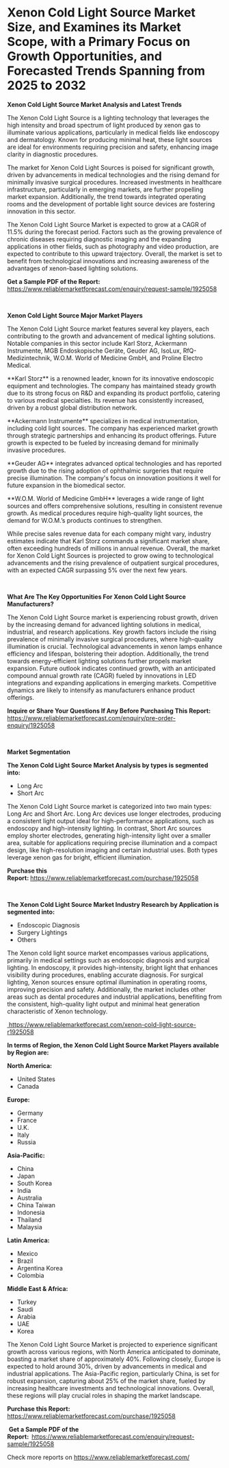 <p><h1>Xenon Cold Light Source Market Size, and Examines its Market Scope, with a Primary Focus on Growth Opportunities, and Forecasted Trends Spanning from 2025 to 2032</h1></p><p><strong>Xenon Cold Light Source Market Analysis and Latest Trends</strong></p>
<p><p>The Xenon Cold Light Source is a lighting technology that leverages the high intensity and broad spectrum of light produced by xenon gas to illuminate various applications, particularly in medical fields like endoscopy and dermatology. Known for producing minimal heat, these light sources are ideal for environments requiring precision and safety, enhancing image clarity in diagnostic procedures.</p><p>The market for Xenon Cold Light Sources is poised for significant growth, driven by advancements in medical technologies and the rising demand for minimally invasive surgical procedures. Increased investments in healthcare infrastructure, particularly in emerging markets, are further propelling market expansion. Additionally, the trend towards integrated operating rooms and the development of portable light source devices are fostering innovation in this sector.</p><p>The Xenon Cold Light Source Market is expected to grow at a CAGR of 11.5% during the forecast period. Factors such as the growing prevalence of chronic diseases requiring diagnostic imaging and the expanding applications in other fields, such as photography and video production, are expected to contribute to this upward trajectory. Overall, the market is set to benefit from technological innovations and increasing awareness of the advantages of xenon-based lighting solutions.</p></p>
<p><strong>Get a Sample PDF of the Report:&nbsp;</strong> <a href="https://www.reliablemarketforecast.com/enquiry/request-sample/1925058?utm_campaign=2731&utm_medium=2&utm_source=Github&utm_content=ia&utm_term=28032025&utm_id=xenon-cold-light-source">https://www.reliablemarketforecast.com/enquiry/request-sample/1925058</a></p>
<p>&nbsp;</p>
<p><strong>Xenon Cold Light Source Major Market Players</strong></p>
<p><p>The Xenon Cold Light Source market features several key players, each contributing to the growth and advancement of medical lighting solutions. Notable companies in this sector include Karl Storz, Ackermann Instrumente, MGB Endoskopische Geräte, Geuder AG, IsoLux, RfQ-Medizintechnik, W.O.M. World of Medicine GmbH, and Proline Electro Medical.</p><p>**Karl Storz** is a renowned leader, known for its innovative endoscopic equipment and technologies. The company has maintained steady growth due to its strong focus on R&D and expanding its product portfolio, catering to various medical specialties. Its revenue has consistently increased, driven by a robust global distribution network.</p><p>**Ackermann Instrumente** specializes in medical instrumentation, including cold light sources. The company has experienced market growth through strategic partnerships and enhancing its product offerings. Future growth is expected to be fueled by increasing demand for minimally invasive procedures.</p><p>**Geuder AG** integrates advanced optical technologies and has reported growth due to the rising adoption of ophthalmic surgeries that require precise illumination. The company's focus on innovation positions it well for future expansion in the biomedical sector.</p><p>**W.O.M. World of Medicine GmbH** leverages a wide range of light sources and offers comprehensive solutions, resulting in consistent revenue growth. As medical procedures require high-quality light sources, the demand for W.O.M.’s products continues to strengthen.</p><p>While precise sales revenue data for each company might vary, industry estimates indicate that Karl Storz commands a significant market share, often exceeding hundreds of millions in annual revenue. Overall, the market for Xenon Cold Light Sources is projected to grow owing to technological advancements and the rising prevalence of outpatient surgical procedures, with an expected CAGR surpassing 5% over the next few years.</p></p>
<p>&nbsp;</p>
<p><strong>What Are The Key Opportunities For Xenon Cold Light Source Manufacturers?</strong></p>
<p><p>The Xenon Cold Light Source market is experiencing robust growth, driven by the increasing demand for advanced lighting solutions in medical, industrial, and research applications. Key growth factors include the rising prevalence of minimally invasive surgical procedures, where high-quality illumination is crucial. Technological advancements in xenon lamps enhance efficiency and lifespan, bolstering their adoption. Additionally, the trend towards energy-efficient lighting solutions further propels market expansion. Future outlook indicates continued growth, with an anticipated compound annual growth rate (CAGR) fueled by innovations in LED integrations and expanding applications in emerging markets. Competitive dynamics are likely to intensify as manufacturers enhance product offerings.</p></p>
<p><strong>Inquire or Share Your Questions If Any Before Purchasing This Report:</strong> <a href="https://www.reliablemarketforecast.com/enquiry/pre-order-enquiry/1925058?utm_campaign=2731&utm_medium=2&utm_source=Github&utm_content=ia&utm_term=28032025&utm_id=xenon-cold-light-source">https://www.reliablemarketforecast.com/enquiry/pre-order-enquiry/1925058</a></p>
<p>&nbsp;</p>
<p><strong>Market Segmentation</strong></p>
<p><strong>The Xenon Cold Light Source Market Analysis by types is segmented into:</strong></p>
<p><ul><li>Long Arc</li><li>Short Arc</li></ul></p>
<p><p>The Xenon Cold Light Source market is categorized into two main types: Long Arc and Short Arc. Long Arc devices use longer electrodes, producing a consistent light output ideal for high-performance applications, such as endoscopy and high-intensity lighting. In contrast, Short Arc sources employ shorter electrodes, generating high-intensity light over a smaller area, suitable for applications requiring precise illumination and a compact design, like high-resolution imaging and certain industrial uses. Both types leverage xenon gas for bright, efficient illumination.</p></p>
<p><strong>Purchase this Report:&nbsp;</strong><a href="https://www.reliablemarketforecast.com/purchase/1925058?utm_campaign=2731&utm_medium=2&utm_source=Github&utm_content=ia&utm_term=28032025&utm_id=xenon-cold-light-source">https://www.reliablemarketforecast.com/purchase/1925058</a></p>
<p>&nbsp;</p>
<p><strong>The Xenon Cold Light Source Market Industry Research by Application is segmented into:</strong></p>
<p><ul><li>Endoscopic Diagnosis</li><li>Surgery Lightings</li><li>Others</li></ul></p>
<p><p>The Xenon cold light source market encompasses various applications, primarily in medical settings such as endoscopic diagnosis and surgical lighting. In endoscopy, it provides high-intensity, bright light that enhances visibility during procedures, enabling accurate diagnosis. For surgical lighting, Xenon sources ensure optimal illumination in operating rooms, improving precision and safety. Additionally, the market includes other areas such as dental procedures and industrial applications, benefiting from the consistent, high-quality light output and minimal heat generation characteristic of Xenon technology.</p></p>
<p><a href="https://www.reliablemarketforecast.com/xenon-cold-light-source-r1925058?utm_campaign=2731&utm_medium=2&utm_source=Github&utm_content=ia&utm_term=28032025&utm_id=xenon-cold-light-source">&nbsp;https://www.reliablemarketforecast.com/xenon-cold-light-source-r1925058</a></p>
<p><strong>In terms of Region, the Xenon Cold Light Source Market Players available by Region are:</strong></p>
<p>
    <p> <strong> North America: </strong>
        <ul>
            <li>United States</li>
            <li>Canada</li>
        </ul>
        </p> 
    <p> <strong> Europe: </strong>
        <ul>
            <li>Germany</li>
            <li>France</li>
            <li>U.K.</li>
            <li>Italy</li>
            <li>Russia</li>
        </ul>
        </p> 
    <p> <strong> Asia-Pacific: </strong>
        <ul>
            <li>China</li>
            <li>Japan</li>
            <li>South Korea</li>
            <li>India</li>
            <li>Australia</li>
            <li>China Taiwan</li>
            <li>Indonesia</li>
            <li>Thailand</li>
            <li>Malaysia</li>
        </ul>
        </p> 
    <p> <strong> Latin America: </strong>
        <ul>
            <li>Mexico</li>
            <li>Brazil</li>
            <li>Argentina Korea</li>
            <li>Colombia</li>
        </ul>
        </p> 
    <p> <strong> Middle East & Africa: </strong>
        <ul>
            <li>Turkey</li>
            <li>Saudi</li>
            <li>Arabia</li>
            <li>UAE</li>
            <li>Korea</li>
        </ul>
    </p>
    </p>
<p><p>The Xenon Cold Light Source Market is projected to experience significant growth across various regions, with North America anticipated to dominate, boasting a market share of approximately 40%. Following closely, Europe is expected to hold around 30%, driven by advancements in medical and industrial applications. The Asia-Pacific region, particularly China, is set for robust expansion, capturing about 25% of the market share, fueled by increasing healthcare investments and technological innovations. Overall, these regions will play crucial roles in shaping the market landscape.</p></p>
<p><strong>Purchase this Report: </strong><a href="https://www.reliablemarketforecast.com/purchase/1925058?utm_campaign=2731&utm_medium=2&utm_source=Github&utm_content=ia&utm_term=28032025&utm_id=xenon-cold-light-source">https://www.reliablemarketforecast.com/purchase/1925058</a></p>
<p>&nbsp;<strong>Get a Sample PDF of the Report:&nbsp;&nbsp;</strong><a href="https://www.reliablemarketforecast.com/enquiry/request-sample/1925058?utm_campaign=2731&utm_medium=2&utm_source=Github&utm_content=ia&utm_term=28032025&utm_id=xenon-cold-light-source">https://www.reliablemarketforecast.com/enquiry/request-sample/1925058</a></p>
<p><strong></strong></p>
<p>Check more reports on <a href="https://www.reliablemarketforecast.com/?utm_campaign=2731&utm_medium=2&utm_source=Github&utm_content=ia&utm_term=28032025&utm_id=xenon-cold-light-source">https://www.reliablemarketforecast.com/</a></p>